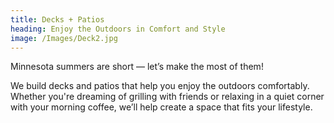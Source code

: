 ```yaml
---
title: Decks + Patios
heading: Enjoy the Outdoors in Comfort and Style
image: /Images/Deck2.jpg
---
```


Minnesota summers are short — let’s make the most of them!

We build decks and patios that help you enjoy the outdoors comfortably. Whether you're dreaming of grilling with friends or relaxing in a quiet corner with your morning coffee, we’ll help create a space that fits your lifestyle.
